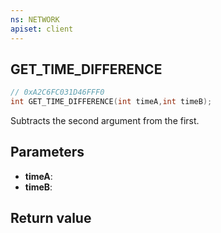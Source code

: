 ```yaml
---
ns: NETWORK
apiset: client
---
```

## GET_TIME_DIFFERENCE

```c
// 0xA2C6FC031D46FFF0
int GET_TIME_DIFFERENCE(int timeA,int timeB);
```

Subtracts the second argument from the first.

## Parameters
* **timeA**:
* **timeB**:

## Return value

